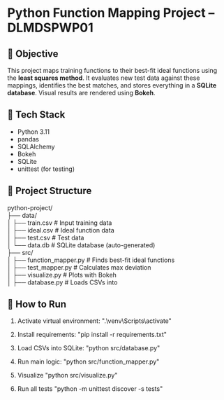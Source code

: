 
# Python Function Mapping Project – DLMDSPWP01

## 🎯 Objective
This project maps training functions to their best-fit ideal functions using the **least squares method**. It evaluates new test data against these mappings, identifies the best matches, and stores everything in a **SQLite database**. Visual results are rendered using **Bokeh**.

## 🔧 Tech Stack

- Python 3.11
- pandas
- SQLAlchemy
- Bokeh
- SQLite
- unittest (for testing)

## 📁 Project Structure

python-project/<br/>
├── data/ <br/>
│ ├── train.csv # Input training data<br/>
│ ├── ideal.csv # Ideal function data<br/>
│ ├── test.csv # Test data<br/>
│ └── data.db # SQLite database (auto-generated)<br/>
├── src/<br/>
│ ├── function_mapper.py # Finds best-fit ideal functions<br/>
│ ├── test_mapper.py # Calculates max deviation<br/>
│ ├── visualize.py # Plots with Bokeh<br/>
│ ├── database.py # Loads CSVs into<br/>

## 🚀 How to Run

1. Activate virtual environment:
    ".\venv\Scripts\activate"

2. Install requirements:
    "pip install -r requirements.txt"

3. Load CSVs into SQLite:
     "python src/database.py"
   
5. Run main logic:
   "python src/function_mapper.py"

6. Visualize
   "python src/visualize.py"

7.  Run all tests
    "python -m unittest discover -s tests"


